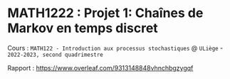 # MATH1222 : Projet 1: Chaînes de Markov en temps discret
Cours : `MATH122 - Introduction aux processus stochastiques` @ `ULiège` - `2022-2023, second quadrimestre`

Rapport : https://www.overleaf.com/9313148848vhnchbgzygqf